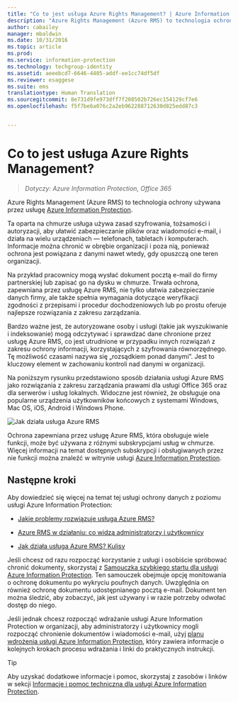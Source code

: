 ```yaml
---
title: "Co to jest usługa Azure Rights Management? | Azure Information Protection"
description: "Azure Rights Management (Azure RMS) to technologia ochrony używana przez usługę Azure Information Protection."
author: cabailey
manager: mbaldwin
ms.date: 10/31/2016
ms.topic: article
ms.prod: 
ms.service: information-protection
ms.technology: techgroup-identity
ms.assetid: aeeebcd7-6646-4405-addf-ee1cc74df5df
ms.reviewer: esaggese
ms.suite: ems
translationtype: Human Translation
ms.sourcegitcommit: 8e731d9fe973dff7f208502b726ec154129cf7e6
ms.openlocfilehash: f5f7be6a076c2a2eb962288712630d825edd87c3


---
```


# <a name="what-is-azure-rights-management"></a>Co to jest usługa Azure Rights Management?

>*Dotyczy: Azure Information Protection, Office 365*


Azure Rights Management (Azure RMS) to technologia ochrony używana przez usługę [Azure Information Protection](what-is-information-protection.md).

Ta oparta na chmurze usługa używa zasad szyfrowania, tożsamości i autoryzacji, aby ułatwić zabezpieczanie plików oraz wiadomości e-mail, i działa na wielu urządzeniach — telefonach, tabletach i komputerach. Informacje można chronić w obrębie organizacji i poza nią, ponieważ ochrona jest powiązana z danymi nawet wtedy, gdy opuszczą one teren organizacji.

Na przykład pracownicy mogą wysłać dokument pocztą e-mail do firmy partnerskiej lub zapisać go na dysku w chmurze. Trwała ochrona, zapewniana przez usługę Azure RMS, nie tylko ułatwia zabezpieczanie danych firmy, ale także spełnia wymagania dotyczące weryfikacji zgodności z przepisami i procedur dochodzeniowych lub po prostu oferuje najlepsze rozwiązania z zakresu zarządzania.

Bardzo ważne jest, że autoryzowane osoby i usługi (takie jak wyszukiwanie i indeksowanie) mogą odczytywać i sprawdzać dane chronione przez usługę Azure RMS, co jest utrudnione w przypadku innych rozwiązań z zakresu ochrony informacji, korzystających z szyfrowania równorzędnego. Tę możliwość czasami nazywa się „rozsądkiem ponad danymi”. Jest to kluczowy element w zachowaniu kontroli nad danymi w organizacji.

Na poniższym rysunku przedstawiono sposób działania usługi Azure RMS jako rozwiązania z zakresu zarządzania prawami dla usługi Office 365 oraz dla serwerów i usług lokalnych. Widoczne jest również, że obsługuje ona popularne urządzenia użytkowników końcowych z systemami Windows, Mac OS, iOS, Android i Windows Phone.


![Jak działa usługa Azure RMS](../media/AzRMS_elements.png)

Ochrona zapewniana przez usługę Azure RMS, która obsługuje wiele funkcji, może być używana z różnymi subskrypcjami usług w chmurze. Więcej informacji na temat dostępnych subskrypcji i obsługiwanych przez nie funkcji można znaleźć w witrynie usługi [Azure Information Protection](https://www.microsoft.com/en-us/cloud-platform/azure-information-protection).

## <a name="next-steps"></a>Następne kroki

Aby dowiedzieć się więcej na temat tej usługi ochrony danych z poziomu usługi Azure Information Protection:

-   [Jakie problemy rozwiązuje usługa Azure RMS?](azure-rms-problems-it-solves.md)

-   [Azure RMS w działaniu: co widzą administratorzy i użytkownicy](what-admins-users-see.md)

-   [Jak działa usługa Azure RMS? Kulisy](how-does-it-work.md)



Jeśli chcesz od razu rozpocząć korzystanie z usługi i osobiście spróbować chronić dokumenty, skorzystaj z [Samouczka szybkiego startu dla usługi Azure Information Protection](../get-started/infoprotect-quick-start-tutorial.md). Ten samouczek obejmuje opcję monitowania o ochronę dokumentu po wykryciu poufnych danych. Uwzględnia on również ochronę dokumentu udostępnianego pocztą e-mail. Dokument ten można śledzić, aby zobaczyć, jak jest używany i w razie potrzeby odwołać dostęp do niego.

Jeśli jednak chcesz rozpocząć wdrażanie usługi Azure Information Protection w organizacji, aby administratorzy i użytkownicy mogli rozpocząć chronienie dokumentów i wiadomości e-mail, użyj [planu wdrożenia usługi Azure Information Protection](../plan-design/deployment-roadmap.md), który zawiera informacje o kolejnych krokach procesu wdrażania i linki do praktycznych instrukcji.

> [!TIP]
> Aby uzyskać dodatkowe informacje i pomoc, skorzystaj z zasobów i linków w sekcji [Informacje i pomoc techniczna dla usługi Azure Information Protection](../get-started/information-support.md).



<!--HONumber=Oct16_HO5-->


